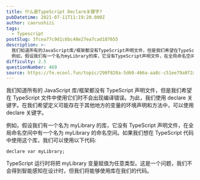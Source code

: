 ```yaml
---
title: 什么是TypeScript Declare关键字?
pubDatetime: 2021-07-11T11:19:20.000Z
author: caorushizi
tags:
  - Typescript
postSlug: 3fcea77c9d1c6bc40e27ea7cad187655
description: >-
  我们知道所有的JavaScript库/框架都没有TypeScript声明文件，但是我们希望在TypeScript文件中使用它们时不会出现编译错误。为此，我们使用declare关键字。在我们希望定义可能存在于其他地方的变量的环境声明和方法中，可以使用declare关键字。
  例如，假设我们有一个名为myLibrary的库，它没有TypeScript声明文件，在全局命名空间中有一个名为myLibrary
difficulty: 2.5
questionNumber: 469
source: https://fe.ecool.fun/topic/290f820a-5d60-466a-aa8c-c51ee79a8f2a
---
```


我们知道所有的 JavaScript 库/框架都没有 TypeScript 声明文件，但是我们希望在 TypeScript 文件中使用它们时不会出现编译错误。为此，我们使用 declare 关键字。在我们希望定义可能存在于其他地方的变量的环境声明和方法中，可以使用 declare 关键字。

例如，假设我们有一个名为 myLibrary 的库，它没有 TypeScript 声明文件，在全局命名空间中有一个名为 myLibrary 的命名空间。如果我们想在 TypeScript 代码中使用这个库，我们可以使用以下代码:

```
declare var myLibrary;
```

TypeScript 运行时将把 myLibrary 变量赋值为任意类型。这是一个问题，我们不会得到智能感知在设计时，但我们将能够使用库在我们的代码。
